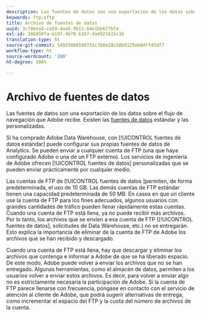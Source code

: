 ```yaml
---
description: Las fuentes de datos son una exportación de los datos sobre el flujo de navegación que Adobe recibe. Existen las fuentes de datos estándar y las personalizadas.
keywords: ftp;sftp
title: Archivo de fuentes de datos
uuid: 3c70eea3-ca59-4aa5-9b11-64e1bb677bfa
exl-id: 286050fa-e197-4b70-b167-da6921615c1b
translation-type: ht
source-git-commit: 549258b0168733c7b0e28cb8b9125e68dffd5df7
workflow-type: ht
source-wordcount: '280'
ht-degree: 100%

---
```


# Archivo de fuentes de datos

Las fuentes de datos son una exportación de los datos sobre el flujo de navegación que Adobe recibe. Existen las [fuentes de datos](/help/export/analytics-data-feed/data-feed-overview.md) estándar y las personalizadas.

Si ha comprado Adobe Data Warehouse, con [!UICONTROL fuentes de datos estándar] puede configurar sus propias fuentes de datos de Analytics. Se pueden enviar a cualquier cuenta de FTP (una que haya configurado Adobe o una de un FTP externo). Los servicios de ingeniería de Adobe ofrecen [!UICONTROL fuentes de datos] personalizadas que se pueden enviar prácticamente por cualquier medio.

Las cuentas de FTP de [!UICONTROL fuentes de datos ]permiten, de forma predeterminada, el uso de 10 GB. Las demás cuentas de FTP estándar tienen una capacidad predeterminada de 50 MB. En casos en que un cliente use la cuenta de FTP para los fines adecuados, algunos usuarios con grandes cantidades de tráfico pueden llenar rápidamente estas cuentas. Cuando una cuenta de FTP está llena, ya no puede recibir más archivos. Por lo tanto, los archivos que se envíen a esa cuenta de FTP ([!UICONTROL fuentes de datos], solicitudes de Data Warehouse, etc.) no se entregarán. Esto explica la importancia de eliminar de la cuenta de FTP de Adobe los archivos que se han recibido y descargado.

Cuando una cuenta de FTP está llena, hay que descargar y eliminar los archivos que contenga e informar a Adobe de que se ha liberado espacio. De este modo, Adobe puede volver a enviar los archivos que no se han entregado. Algunas herramientas, como el almacén de datos, permiten a los usuarios volver a enviar estos archivos. Es decir, para volver a enviar algo no es estrictamente necesaria la participación de Adobe. Si la cuenta de FTP parece llenarse con frecuencia, póngase en contacto con el servicio de atención al cliente de Adobe, que podrá sugerir alternativas de entrega, como incrementar el espacio del FTP y la cuota del número de archivos de la cuenta.
